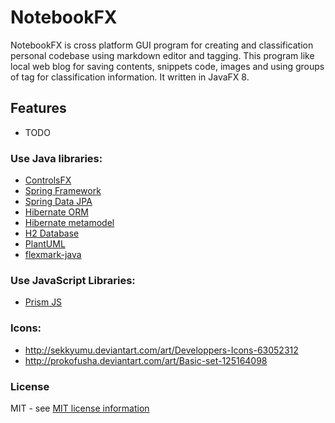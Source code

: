 # NotebookFX

NotebookFX is cross platform GUI program for creating and classification personal codebase using markdown editor and tagging. This program like local web blog for saving contents, snippets code, images and using groups of tag for classification information. It written in JavaFX 8.

## Features

* TODO

### Use Java libraries:

* [ControlsFX](https://bitbucket.org/controlsfx/controlsfx/)
* [Spring Framework](https://github.com/spring-projects/spring-framework)
* [Spring Data JPA](https://github.com/spring-projects/spring-data-jpa)
* [Hibernate ORM](http://hibernate.org/orm/)
* [Hibernate metamodel](http://hibernate.org/orm/tooling/)
* [H2 Database](http://www.h2database.com/html/main.html)
* [PlantUML](http://plantuml.com/)
* [flexmark-java](https://github.com/vsch/flexmark-java/)

### Use JavaScript Libraries:

* [Prism JS](http://prismjs.com/)

### Icons:

* http://sekkyumu.deviantart.com/art/Developpers-Icons-63052312
* http://prokofusha.deviantart.com/art/Basic-set-125164098

### License

MIT - see [MIT license information](https://opensource.org/licenses/MIT)
